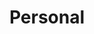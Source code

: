 ---
title: Personal
summary: Take a look behind the scenes of the Ypertex Blog with the articles in this collection.
images:
    - https://res.cloudinary.com/ypertex/image/upload/c_fill,dpr_auto,f_auto,g_auto,h_630,q_auto,w_1200/81e06294-f27b-4bb1-bcce-5e1974624e73
imageAttribution: "[Aaron Burden](https://unsplash.com/photos/xG8IQMqMITM)"
aliases:
    - /tags/on-a-personal-note/
---